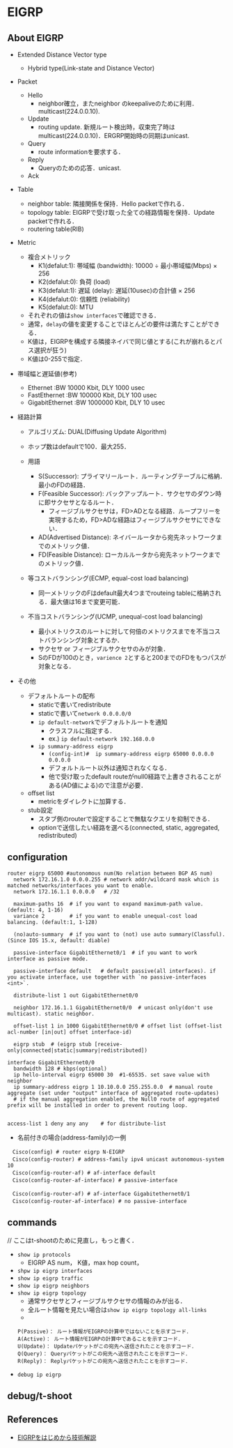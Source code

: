 # EIGRP

## About EIGRP
- Extended Distance Vector type
  - Hybrid type(Link-state and Distance Vector)

- Packet
  - Hello
    - neighbor確立，またneighbor のkeepaliveのために利用．multicast(224.0.0.10).
  - Update
    - routing update. 新規ルート検出時，収束完了時はmulticast(224.0.0.10)．ERGRP開始時の同期はunicast.
  - Query
    - route informationを要求する．
  - Reply
    - Queryのための応答．unicast.
  - Ack

- Table
  - neighbor table: 隣接関係を保持．Hello packetで作れる．
  - topology table: EIGRPで受け取った全ての経路情報を保持．Update packetで作れる．
  - routering table(RIB)

- Metric
  - 複合メトリック
    - K1(defalut:1): 帯域幅 (bandwidth): 10000 ÷ 最小帯域幅(Mbps) × 256
    - K2(defalut:0): 負荷 (load)
    - K3(defalut:1): 遅延 (delay): 遅延(10usec)の合計値 × 256
    - K4(defalut:0): 信頼性 (reliability)
    - K5(defalut:0): MTU
  - それぞれの値は`show interfaces`で確認できる．
  - 通常，`delay`の値を変更することでほとんどの要件は満たすことができる．
  - K値は，EIGRPを構成する隣接ネイバで同じ値とする(これが崩れるとパス選択が狂う)
  - K値は0-255で指定．

- 帯域幅と遅延値(参考)
  - Ethernet        :BW   10000 Kbit, DLY 1000 usec
  - FastEthernet    :BW  100000 Kbit, DLY  100 usec
  - GigabitEthernet :BW 1000000 Kbit, DLY   10 usec

- 経路計算
  - アルゴリズム: DUAL(Diffusing Update Algorithm)
  - ホップ数はdefaultで100．最大255．

  - 用語
    - S(Successor): プライマリールート．ルーティングテーブルに格納．最小のFDの経路．
    - F(Feasible Successor): バックアップルート．サクセサのダウン時に即サクセサとなるルート．
      - フィージブルサクセサは，FD>ADとなる経路．ループフリーを実現するため，FD>ADな経路はフィージブルサクセサにできない．
    - AD(Advertised Distance): ネイバールータから宛先ネットワークまでのメトリック値．
    - FD(Feasible Distance): ローカルルータから宛先ネットワークまでのメトリック値．

  - 等コストバランシング(ECMP, equal-cost load balancing)
    - 同一メトリックのFはdefault最大4つまでrouteing tableに格納される．最大値は16まで変更可能．
  - 不当コストバランシング(UCMP, unequal-cost load balancing)
    - 最小メトリクスのルートに対して何倍のメトリクスまでを不当コストバランシング対象とするか．
    - サクセサ or フィージブルサクセサのみが対象．
    - SのFDが100のとき，`varience 2`とすると200までのFDをもつパスが対象となる．

- その他
  - デフォルトルートの配布
    - staticで書いてredistribute
    - staticで書いて`network 0.0.0.0/0`
    - `ip default-network`でデフォルトルートを通知
      - クラスフルに指定する．
      - ex.) `ip default-network 192.168.0.0`
    - `ip summary-address eigrp`
      - `(config-int)#  ip summary-address eigrp 65000 0.0.0.0 0.0.0.0`
      - デフォルトルート以外は通知されなくなる．
      - 他で受け取ったdefault routeがnull0経路で上書きされることがある(AD値による)ので注意が必要．
  - offset list
    - metricをダイレクトに加算する．
  - stub設定
    - スタブ側のrouterで設定することで無駄なクエリを抑制できる．
    - optionで送信したい経路を選べる(connected, static, aggregated, redistributed)

## configuration
```
router eigrp 65000 #autonomous num(No relation between BGP AS num)
  network 172.16.1.0 0.0.0.255 # network addr/wildcard mask which is matched networks/interfaces you want to enable.
  network 172.16.1.1 0.0.0.0   # /32

  maximum-paths 16  # if you want to expand maximum-path value. (default: 4, 1-16)
  variance 2        # if you want to enable unequal-cost load balancing. (default:1, 1-128)

  (no)auto-summary  # if you want to (not) use auto summary(Classful). (Since IOS 15.x, default: diable)

  passive-interface GigabitEthernet0/1  # if you want to work interface as passive mode.

  passive-interface default   # default passive(all interfaces). if you activate interface, use together with `no passive-interfaces <int>`.

  distribute-list 1 out GigabitEthernet0/0

  neighbor 172.16.1.1 GigabitEthernet0/0  # unicast only(don't use multicast). static neighbor.

  offset-list 1 in 1000 GigabitEthernet0/0 # offset list (offset-list acl-number [in|out] offset interface-id)

  eigrp stub  # (eigrp stub [receive-only|connected|static|summary|redistributed])

interface GigabitEthernet0/0
  bandwidth 128 # kbps(optional)
  ip hello-interval eigrp 65000 30  #1-65535. set save value with neighbor
  ip summary-address eigrp 1 10.10.0.0 255.255.0.0  # manual route aggregate (set under "output" interface of aggregated route-updates)
  # if the manual aggregation enabled, the Null0 route of aggregated prefix will be installed in order to prevent routing loop.


access-list 1 deny any any    # for distribute-list
```
- 名前付きの場合(address-family)の一例
```
　Cisco(config) # router eigrp N-EIGRP
　Cisco(config-router) # address-family ipv4 unicast autonomous-system 10
　Cisco(config-router-af) # af-interface default
　Cisco(config-router-af-interface) # passive-interface

　Cisco(config-router-af) # af-interface Gigabitethernet0/1
　Cisco(config-router-af-interface) # no passive-interface
```

## commands
// ここはt-shootのために見直し，もっと書く．

- `show ip protocols`
  - EIGRP AS num， K値，max hop count，
- `shpw ip eigrp interfaces`
- `show ip eigrp traffic`
- `show ip eigrp neighbors`
- `show ip eigrp topology`
  - 通常サクセサとフィージブルサクセサの情報のみが出る．
  - 全ルート情報を見たい場合は`show ip eigrp topology all-links`
  -
  ```
  P(Passive)： ルート情報がEIGRPの計算中ではないことを示すコード．
  A(Active)： ルート情報がEIGRPの計算中であることを示すコード．
  U(Update)： Updateパケットがこの宛先へ送信されたことを示すコード．
  Q(Query)： Queryパケットがこの宛先へ送信されたことを示すコード．
  R(Reply)： Replyパケットがこの宛先へ送信されたことを示すコード．
  ```
- `debug ip eigrp`

## debug/t-shoot

## References
- [EIGRPをはじめから技術解説](https://www.infraexpert.com/study/study31.html)
